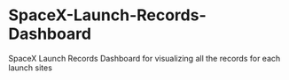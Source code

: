 # SpaceX-Launch-Records-Dashboard
SpaceX Launch Records Dashboard for visualizing all the  records for each launch sites
